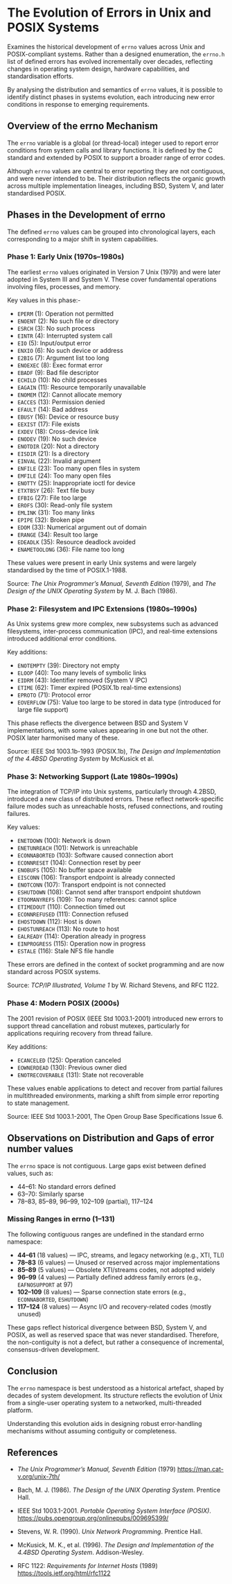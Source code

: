 
# The Evolution of Errors in Unix and POSIX Systems

Examines the historical development of `errno` values across Unix and POSIX-compliant systems. Rather than a designed enumeration, the `errno.h` list of defined errors has evolved incrementally over decades, reflecting changes in operating system design, hardware capabilities, and standardisation efforts.

By analysing the distribution and semantics of `errno` values, it is possible to identify distinct phases in systems evolution, each introducing new error conditions in response to emerging requirements.

## Overview of the errno Mechanism

The `errno` variable is a global (or thread-local) integer used to report error conditions from system calls and library functions. It is defined by the C standard and extended by POSIX to support a broader range of error codes.

Although `errno` values are central to error reporting they are not contiguous, and were never intended to be. Their distribution reflects the organic growth across multiple implementation lineages, including BSD, System V, and later standardised POSIX.

## Phases in the Development of errno

The defined `errno` values can be grouped into chronological layers, each corresponding to a major shift in system capabilities.

### Phase 1: Early Unix (1970s–1980s)

The earliest `errno` values originated in Version 7 Unix (1979) and were later adopted in System III and System V. These cover fundamental operations involving files, processes, and memory.

Key values in this phase:-
- `EPERM` (1): Operation not permitted
- `ENOENT` (2): No such file or directory
- `ESRCH` (3): No such process
- `EINTR` (4): Interrupted system call
- `EIO` (5): Input/output error
- `ENXIO` (6): No such device or address
- `E2BIG` (7): Argument list too long
- `ENOEXEC` (8): Exec format error
- `EBADF` (9): Bad file descriptor
- `ECHILD` (10): No child processes
- `EAGAIN` (11): Resource temporarily unavailable
- `ENOMEM` (12): Cannot allocate memory
- `EACCES` (13): Permission denied
- `EFAULT` (14): Bad address
- `EBUSY` (16): Device or resource busy
- `EEXIST` (17): File exists
- `EXDEV` (18): Cross-device link
- `ENODEV` (19): No such device
- `ENOTDIR` (20): Not a directory
- `EISDIR` (21): Is a directory
- `EINVAL` (22): Invalid argument
- `ENFILE` (23): Too many open files in system
- `EMFILE` (24): Too many open files
- `ENOTTY` (25): Inappropriate ioctl for device
- `ETXTBSY` (26): Text file busy
- `EFBIG` (27): File too large
- `EROFS` (30): Read-only file system
- `EMLINK` (31): Too many links
- `EPIPE` (32): Broken pipe
- `EDOM` (33): Numerical argument out of domain
- `ERANGE` (34): Result too large
- `EDEADLK` (35): Resource deadlock avoided
- `ENAMETOOLONG` (36): File name too long

These values were present in early Unix systems and were largely standardised by the time of POSIX.1-1988.

Source: *The Unix Programmer’s Manual, Seventh Edition* (1979), and *The Design of the UNIX Operating System* by M. J. Bach (1986).

### Phase 2: Filesystem and IPC Extensions (1980s–1990s)

As Unix systems grew more complex, new subsystems such as advanced filesystems, inter-process communication (IPC), and real-time extensions introduced additional error conditions.

Key additions:
- `ENOTEMPTY` (39): Directory not empty
- `ELOOP` (40): Too many levels of symbolic links
- `EIDRM` (43): Identifier removed (System V IPC)
- `ETIME` (62): Timer expired (POSIX.1b real-time extensions)
- `EPROTO` (71): Protocol error
- `EOVERFLOW` (75): Value too large to be stored in data type (introduced for large file support)

This phase reflects the divergence between BSD and System V implementations, with some values appearing in one but not the other. POSIX later harmonised many of these.

Source: IEEE Std 1003.1b-1993 (POSIX.1b), *The Design and Implementation of the 4.4BSD Operating System* by McKusick et al.

### Phase 3: Networking Support (Late 1980s–1990s)

The integration of TCP/IP into Unix systems, particularly through 4.2BSD, introduced a new class of distributed errors. These reflect network-specific failure modes such as unreachable hosts, refused connections, and routing failures.

Key values:
- `ENETDOWN` (100): Network is down
- `ENETUNREACH` (101): Network is unreachable
- `ECONNABORTED` (103): Software caused connection abort
- `ECONNRESET` (104): Connection reset by peer
- `ENOBUFS` (105): No buffer space available
- `EISCONN` (106): Transport endpoint is already connected
- `ENOTCONN` (107): Transport endpoint is not connected
- `ESHUTDOWN` (108): Cannot send after transport endpoint shutdown
- `ETOOMANYREFS` (109): Too many references: cannot splice
- `ETIMEDOUT` (110): Connection timed out
- `ECONNREFUSED` (111): Connection refused
- `EHOSTDOWN` (112): Host is down
- `EHOSTUNREACH` (113): No route to host
- `EALREADY` (114): Operation already in progress
- `EINPROGRESS` (115): Operation now in progress
- `ESTALE` (116): Stale NFS file handle

These errors are defined in the context of socket programming and are now standard across POSIX systems.

Source: *TCP/IP Illustrated, Volume 1* by W. Richard Stevens, and RFC 1122.

### Phase 4: Modern POSIX (2000s)

The 2001 revision of POSIX (IEEE Std 1003.1-2001) introduced new errors to support thread cancellation and robust mutexes, particularly for applications requiring recovery from thread failure.

Key additions:
- `ECANCELED` (125): Operation canceled
- `EOWNERDEAD` (130): Previous owner died
- `ENOTRECOVERABLE` (131): State not recoverable

These values enable applications to detect and recover from partial failures in multithreaded environments, marking a shift from simple error reporting to state management.

Source: IEEE Std 1003.1-2001, The Open Group Base Specifications Issue 6.

## Observations on Distribution and Gaps of error number values

The `errno` space is not contiguous. Large gaps exist between defined values, such as:
- 44–61: No standard errors defined
- 63–70: Similarly sparse
- 78–83, 85–89, 96–99, 102–109 (partial), 117–124

### Missing Ranges in errno (1–131)

The following contiguous ranges are undefined in the standard errno namespace:

- **44–61** (18 values) — IPC, streams, and legacy networking (e.g., XTI, TLI)
- **78–83** (6 values)  — Unused or reserved across major implementations
- **85–89** (5 values)  — Obsolete XTI/streams codes, not adopted widely
- **96–99** (4 values)  — Partially defined address family errors (e.g., `EAFNOSUPPORT` at 97)
- **102–109** (8 values) — Sparse connection state errors (e.g., `ECONNABORTED`, `ESHUTDOWN`)
- **117–124** (8 values) — Async I/O and recovery-related codes (mostly unused)

These gaps reflect historical divergence between BSD, System V, and POSIX, as well as reserved space that was never standardised. Therefore, the non-contiguity is not a defect, but rather a consequence of incremental, consensus-driven development.

## Conclusion

The `errno` namespace is best understood as a historical artefact, shaped by decades of system development. Its structure reflects the evolution of Unix from a single-user operating system to a networked, multi-threaded platform.

Understanding this evolution aids in designing robust error-handling mechanisms without assuming contiguity or completeness.

## References

- *The Unix Programmer’s Manual, Seventh Edition* (1979)
  https://man.cat-v.org/unix-7th/

- Bach, M. J. (1986). *The Design of the UNIX Operating System*. Prentice Hall.

- IEEE Std 1003.1-2001. *Portable Operating System Interface (POSIX)*.
  https://pubs.opengroup.org/onlinepubs/009695399/

- Stevens, W. R. (1990). *Unix Network Programming*. Prentice Hall.

- McKusick, M. K., et al. (1996). *The Design and Implementation of the 4.4BSD Operating System*. Addison-Wesley.

- RFC 1122: *Requirements for Internet Hosts* (1989)
  https://tools.ietf.org/html/rfc1122
